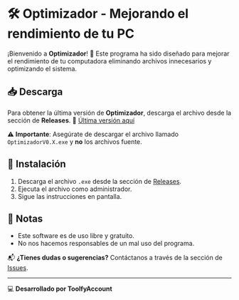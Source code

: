 # 🛠️ Optimizador - Mejorando el rendimiento de tu PC

¡Bienvenido a **Optimizador**! 🚀 Este programa ha sido diseñado para mejorar el rendimiento de tu computadora eliminando archivos innecesarios y optimizando el sistema.

## 📥 Descarga
Para obtener la última versión de **Optimizador**, descarga el archivo desde la sección de **Releases**.
🔗 [Última versión aquí](https://github.com/ToolfyAccount/Optimizador/releases)

⚠ **Importante**: Asegúrate de descargar el archivo llamado `OptimizadorV0.X.exe` y **no** los archivos fuente.

## 📌 Instalación
1. Descarga el archivo `.exe` desde la sección de [Releases](https://github.com/ToolfyAccount/Optimizador/releases).
2. Ejecuta el archivo como administrador.
3. Sigue las instrucciones en pantalla.

## 📖 Notas
- Este software es de uso libre y gratuito.
- No nos hacemos responsables de un mal uso del programa.

📬 **¿Tienes dudas o sugerencias?** Contáctanos a través de la sección de [Issues](https://github.com/ToolfyAccount/Optimizador/issues).

---
💻 **Desarrollado por ToolfyAccount**
